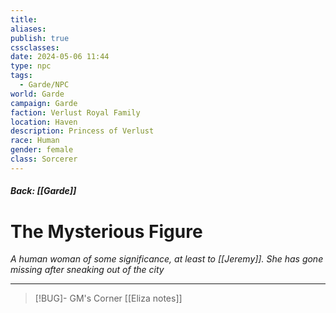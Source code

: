 ```yaml
---
title: 
aliases: 
publish: true
cssclasses: 
date: 2024-05-06 11:44
type: npc
tags:
  - Garde/NPC
world: Garde
campaign: Garde
faction: Verlust Royal Family
location: Haven
description: Princess of Verlust
race: Human
gender: female
class: Sorcerer
---
```

##### Back: [[Garde]]
# The Mysterious Figure

*A human woman of some significance, at least to [[Jeremy]]. She has gone missing after sneaking out of the city*


---

> [!BUG]- GM's Corner
> [[Eliza notes]]

